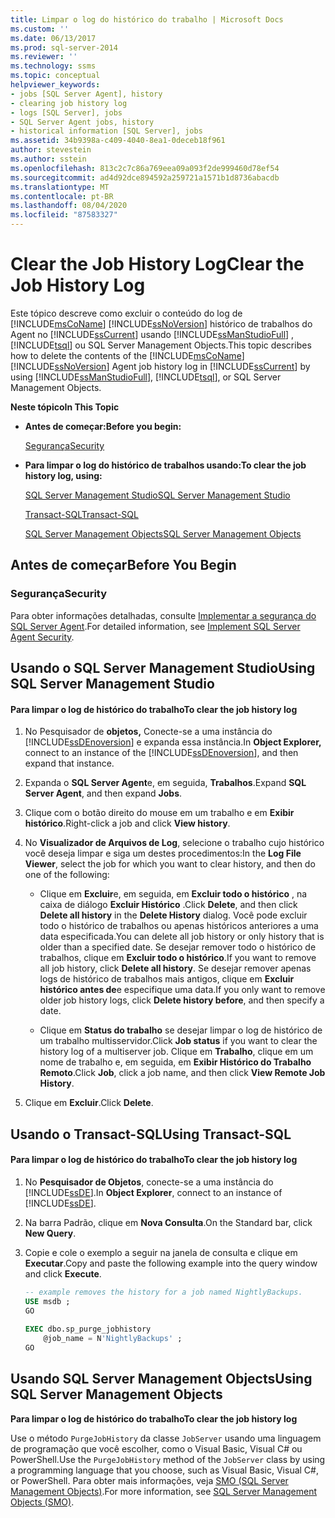 ```yaml
---
title: Limpar o log do histórico do trabalho | Microsoft Docs
ms.custom: ''
ms.date: 06/13/2017
ms.prod: sql-server-2014
ms.reviewer: ''
ms.technology: ssms
ms.topic: conceptual
helpviewer_keywords:
- jobs [SQL Server Agent], history
- clearing job history log
- logs [SQL Server], jobs
- SQL Server Agent jobs, history
- historical information [SQL Server], jobs
ms.assetid: 34b9398a-c409-4040-8ea1-0deceb18f961
author: stevestein
ms.author: sstein
ms.openlocfilehash: 813c2c7c86a769eea09a093f2de999460d78ef54
ms.sourcegitcommit: ad4d92dce894592a259721a1571b1d8736abacdb
ms.translationtype: MT
ms.contentlocale: pt-BR
ms.lasthandoff: 08/04/2020
ms.locfileid: "87583327"
---
```

# <a name="clear-the-job-history-log"></a><span data-ttu-id="61f4a-102">Clear the Job History Log</span><span class="sxs-lookup"><span data-stu-id="61f4a-102">Clear the Job History Log</span></span>
  <span data-ttu-id="61f4a-103">Este tópico descreve como excluir o conteúdo do log de [!INCLUDE[msCoName](../../includes/msconame-md.md)] [!INCLUDE[ssNoVersion](../../includes/ssnoversion-md.md)] histórico de trabalhos do Agent no [!INCLUDE[ssCurrent](../../includes/sscurrent-md.md)] usando [!INCLUDE[ssManStudioFull](../../includes/ssmanstudiofull-md.md)] , [!INCLUDE[tsql](../../includes/tsql-md.md)] ou SQL Server Management Objects.</span><span class="sxs-lookup"><span data-stu-id="61f4a-103">This topic describes how to delete the contents of the [!INCLUDE[msCoName](../../includes/msconame-md.md)] [!INCLUDE[ssNoVersion](../../includes/ssnoversion-md.md)] Agent job history log in [!INCLUDE[ssCurrent](../../includes/sscurrent-md.md)] by using [!INCLUDE[ssManStudioFull](../../includes/ssmanstudiofull-md.md)], [!INCLUDE[tsql](../../includes/tsql-md.md)], or SQL Server Management Objects.</span></span>  
  
 <span data-ttu-id="61f4a-104">**Neste tópico**</span><span class="sxs-lookup"><span data-stu-id="61f4a-104">**In This Topic**</span></span>  
  
-   <span data-ttu-id="61f4a-105">**Antes de começar:**</span><span class="sxs-lookup"><span data-stu-id="61f4a-105">**Before you begin:**</span></span>  
  
     [<span data-ttu-id="61f4a-106">Segurança</span><span class="sxs-lookup"><span data-stu-id="61f4a-106">Security</span></span>](#Security)  
  
-   <span data-ttu-id="61f4a-107">**Para limpar o log do histórico de trabalhos usando:**</span><span class="sxs-lookup"><span data-stu-id="61f4a-107">**To clear the job history log, using:**</span></span>  
  
     [<span data-ttu-id="61f4a-108">SQL Server Management Studio</span><span class="sxs-lookup"><span data-stu-id="61f4a-108">SQL Server Management Studio</span></span>](#SSMS)  
  
     [<span data-ttu-id="61f4a-109">Transact-SQL</span><span class="sxs-lookup"><span data-stu-id="61f4a-109">Transact-SQL</span></span>](#TSQL)  
  
     [<span data-ttu-id="61f4a-110">SQL Server Management Objects</span><span class="sxs-lookup"><span data-stu-id="61f4a-110">SQL Server Management Objects</span></span>](#SMO)  
  
##  <a name="before-you-begin"></a><a name="BeforeYouBegin"></a> <span data-ttu-id="61f4a-111">Antes de começar</span><span class="sxs-lookup"><span data-stu-id="61f4a-111">Before You Begin</span></span>  
  
###  <a name="security"></a><a name="Security"></a> <span data-ttu-id="61f4a-112">Segurança</span><span class="sxs-lookup"><span data-stu-id="61f4a-112">Security</span></span>  
 <span data-ttu-id="61f4a-113">Para obter informações detalhadas, consulte [Implementar a segurança do SQL Server Agent](implement-sql-server-agent-security.md).</span><span class="sxs-lookup"><span data-stu-id="61f4a-113">For detailed information, see [Implement SQL Server Agent Security](implement-sql-server-agent-security.md).</span></span>  
  
##  <a name="using-sql-server-management-studio"></a><a name="SSMS"></a> <span data-ttu-id="61f4a-114">Usando o SQL Server Management Studio</span><span class="sxs-lookup"><span data-stu-id="61f4a-114">Using SQL Server Management Studio</span></span>  
  
#### <a name="to-clear-the-job-history-log"></a><span data-ttu-id="61f4a-115">Para limpar o log de histórico do trabalho</span><span class="sxs-lookup"><span data-stu-id="61f4a-115">To clear the job history log</span></span>  
  
1.  <span data-ttu-id="61f4a-116">No Pesquisador de **objetos,** Conecte-se a uma instância do [!INCLUDE[ssDEnoversion](../../includes/ssdenoversion-md.md)] e expanda essa instância.</span><span class="sxs-lookup"><span data-stu-id="61f4a-116">In **Object Explorer,** connect to an instance of the [!INCLUDE[ssDEnoversion](../../includes/ssdenoversion-md.md)], and then expand that instance.</span></span>  
  
2.  <span data-ttu-id="61f4a-117">Expanda o **SQL Server Agent**e, em seguida, **Trabalhos**.</span><span class="sxs-lookup"><span data-stu-id="61f4a-117">Expand **SQL Server Agent**, and then expand **Jobs**.</span></span>  
  
3.  <span data-ttu-id="61f4a-118">Clique com o botão direito do mouse em um trabalho e em **Exibir histórico**.</span><span class="sxs-lookup"><span data-stu-id="61f4a-118">Right-click a job and click **View history**.</span></span>  
  
4.  <span data-ttu-id="61f4a-119">No **Visualizador de Arquivos de Log**, selecione o trabalho cujo histórico você deseja limpar e siga um destes procedimentos:</span><span class="sxs-lookup"><span data-stu-id="61f4a-119">In the **Log File Viewer**, select the job for which you want to clear history, and then do one of the following:</span></span>  
  
    -   <span data-ttu-id="61f4a-120">Clique em **Excluir**e, em seguida, em **Excluir todo o histórico** , na caixa de diálogo **Excluir Histórico** .</span><span class="sxs-lookup"><span data-stu-id="61f4a-120">Click **Delete**, and then click **Delete all history** in the **Delete History** dialog.</span></span> <span data-ttu-id="61f4a-121">Você pode excluir todo o histórico de trabalhos ou apenas históricos anteriores a uma data especificada.</span><span class="sxs-lookup"><span data-stu-id="61f4a-121">You can delete all job history or only history that is older than a specified date.</span></span> <span data-ttu-id="61f4a-122">Se desejar remover todo o histórico de trabalhos, clique em **Excluir todo o histórico**.</span><span class="sxs-lookup"><span data-stu-id="61f4a-122">If you want to remove all job history, click **Delete all history**.</span></span> <span data-ttu-id="61f4a-123">Se desejar remover apenas logs de histórico de trabalhos mais antigos, clique em **Excluir histórico antes de**e especifique uma data.</span><span class="sxs-lookup"><span data-stu-id="61f4a-123">If you only want to remove older job history logs, click **Delete history before**, and then specify a date.</span></span>  
  
    -   <span data-ttu-id="61f4a-124">Clique em **Status do trabalho** se desejar limpar o log de histórico de um trabalho multisservidor.</span><span class="sxs-lookup"><span data-stu-id="61f4a-124">Click **Job status** if you want to clear the history log of a multiserver job.</span></span> <span data-ttu-id="61f4a-125">Clique em **Trabalho**, clique em um nome de trabalho e, em seguida, em **Exibir Histórico do Trabalho Remoto**.</span><span class="sxs-lookup"><span data-stu-id="61f4a-125">Click **Job**, click a job name, and then click **View Remote Job History**.</span></span>  
  
5.  <span data-ttu-id="61f4a-126">Clique em **Excluir**.</span><span class="sxs-lookup"><span data-stu-id="61f4a-126">Click **Delete**.</span></span>  
  
##  <a name="using-transact-sql"></a><a name="TSQL"></a> <span data-ttu-id="61f4a-127">Usando o Transact-SQL</span><span class="sxs-lookup"><span data-stu-id="61f4a-127">Using Transact-SQL</span></span>  
  
#### <a name="to-clear-the-job-history-log"></a><span data-ttu-id="61f4a-128">Para limpar o log de histórico do trabalho</span><span class="sxs-lookup"><span data-stu-id="61f4a-128">To clear the job history log</span></span>  
  
1.  <span data-ttu-id="61f4a-129">No **Pesquisador de Objetos**, conecte-se a uma instância do [!INCLUDE[ssDE](../../includes/ssde-md.md)].</span><span class="sxs-lookup"><span data-stu-id="61f4a-129">In **Object Explorer**, connect to an instance of [!INCLUDE[ssDE](../../includes/ssde-md.md)].</span></span>  
  
2.  <span data-ttu-id="61f4a-130">Na barra Padrão, clique em **Nova Consulta**.</span><span class="sxs-lookup"><span data-stu-id="61f4a-130">On the Standard bar, click **New Query**.</span></span>  
  
3.  <span data-ttu-id="61f4a-131">Copie e cole o exemplo a seguir na janela de consulta e clique em **Executar**.</span><span class="sxs-lookup"><span data-stu-id="61f4a-131">Copy and paste the following example into the query window and click **Execute**.</span></span>  
  
    ```sql
    -- example removes the history for a job named NightlyBackups.  
    USE msdb ;  
    GO  
  
    EXEC dbo.sp_purge_jobhistory  
        @job_name = N'NightlyBackups' ;  
    GO  
    ```  
  
##  <a name="using-sql-server-management-objects"></a><a name="SMO"></a><span data-ttu-id="61f4a-132">Usando SQL Server Management Objects</span><span class="sxs-lookup"><span data-stu-id="61f4a-132">Using SQL Server Management Objects</span></span>  
 <span data-ttu-id="61f4a-133">**Para limpar o log de histórico do trabalho**</span><span class="sxs-lookup"><span data-stu-id="61f4a-133">**To clear the job history log**</span></span>  
  
 <span data-ttu-id="61f4a-134">Use o método `PurgeJobHistory` da classe `JobServer` usando uma linguagem de programação que você escolher, como o Visual Basic, Visual C# ou PowerShell.</span><span class="sxs-lookup"><span data-stu-id="61f4a-134">Use the `PurgeJobHistory` method of the `JobServer` class by using a programming language that you choose, such as Visual Basic, Visual C#, or PowerShell.</span></span> <span data-ttu-id="61f4a-135">Para obter mais informações, veja [SMO (SQL Server Management Objects)](https://msdn.microsoft.com/library/ms162169.aspx).</span><span class="sxs-lookup"><span data-stu-id="61f4a-135">For more information, see [SQL Server Management Objects (SMO)](https://msdn.microsoft.com/library/ms162169.aspx).</span></span>  
  
  

